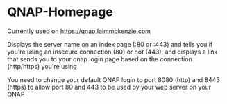 # QNAP-Homepage
Currently used on https://qnap.laimmckenzie.com

Displays the server name on an index page (:80 or :443) and tells you if you're using an insecure connection (80) or not (443), and displays a link that sends you to your qnap login page based on the connection (http/https) you're using 

You need to change your default QNAP login to port 8080 (http) and 8443 (https) to allow port 80 and 443 to be used by your web server on your QNAP
